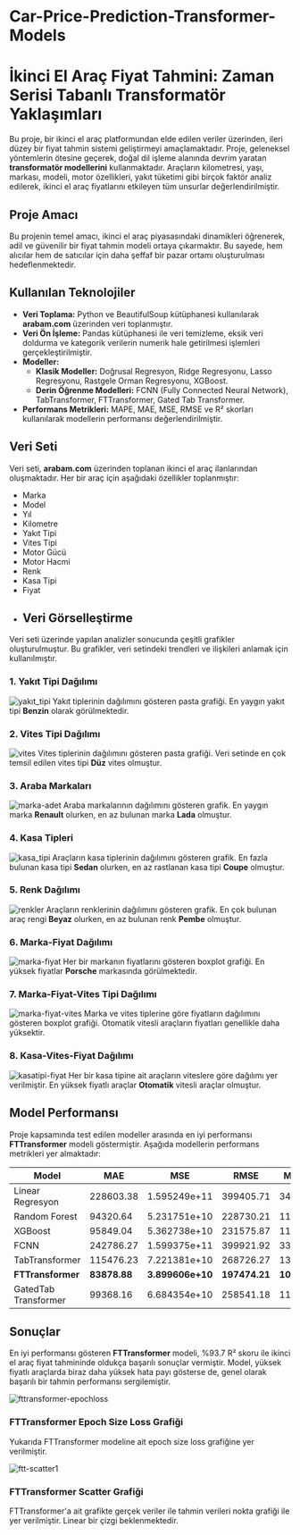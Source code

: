 # Car-Price-Prediction-Transformer-Models
# İkinci El Araç Fiyat Tahmini: Zaman Serisi Tabanlı Transformatör Yaklaşımları

Bu proje, bir ikinci el araç platformundan elde edilen veriler üzerinden, ileri düzey bir fiyat tahmin sistemi geliştirmeyi amaçlamaktadır. Proje, geleneksel yöntemlerin ötesine geçerek, doğal dil işleme alanında devrim yaratan **transformatör modellerini** kullanmaktadır. Araçların kilometresi, yaşı, markası, modeli, motor özellikleri, yakıt tüketimi gibi birçok faktör analiz edilerek, ikinci el araç fiyatlarını etkileyen tüm unsurlar değerlendirilmiştir.

## Proje Amacı

Bu projenin temel amacı, ikinci el araç piyasasındaki dinamikleri öğrenerek, adil ve güvenilir bir fiyat tahmin modeli ortaya çıkarmaktır. Bu sayede, hem alıcılar hem de satıcılar için daha şeffaf bir pazar ortamı oluşturulması hedeflenmektedir.

## Kullanılan Teknolojiler

- **Veri Toplama:** Python ve BeautifulSoup kütüphanesi kullanılarak **arabam.com** üzerinden veri toplanmıştır.
- **Veri Ön İşleme:** Pandas kütüphanesi ile veri temizleme, eksik veri doldurma ve kategorik verilerin numerik hale getirilmesi işlemleri gerçekleştirilmiştir.
- **Modeller:** 
  - **Klasik Modeller:** Doğrusal Regresyon, Ridge Regresyonu, Lasso Regresyonu, Rastgele Orman Regresyonu, XGBoost.
  - **Derin Öğrenme Modelleri:** FCNN (Fully Connected Neural Network), TabTransformer, FTTransformer, Gated Tab Transformer.
- **Performans Metrikleri:** MAPE, MAE, MSE, RMSE ve R² skorları kullanılarak modellerin performansı değerlendirilmiştir.

## Veri Seti

Veri seti, **arabam.com** üzerinden toplanan ikinci el araç ilanlarından oluşmaktadır. Her bir araç için aşağıdaki özellikler toplanmıştır:

- Marka
- Model
- Yıl
- Kilometre
- Yakıt Tipi
- Vites Tipi
- Motor Gücü
- Motor Hacmi
- Renk
- Kasa Tipi
- Fiyat
- ## Veri Görselleştirme

Veri seti üzerinde yapılan analizler sonucunda çeşitli grafikler oluşturulmuştur. Bu grafikler, veri setindeki trendleri ve ilişkileri anlamak için kullanılmıştır.

### 1. Yakıt Tipi Dağılımı

![yakıt_tipi](https://github.com/user-attachments/assets/8bc41b79-f824-4ab2-890d-cb7b4b4cf9ba)
Yakıt tiplerinin dağılımını gösteren pasta grafiği. En yaygın yakıt tipi **Benzin** olarak görülmektedir.

### 2. Vites Tipi Dağılımı
![vites](https://github.com/user-attachments/assets/99d6db14-2a7c-4def-b01a-837ac497f748)
Vites tiplerinin dağılımını gösteren pasta grafiği. Veri setinde en çok temsil edilen vites tipi **Düz** vites olmuştur.

### 3. Araba Markaları
![marka-adet](https://github.com/user-attachments/assets/ac95ad1f-8eb4-4b62-a54e-1231ea645ab6)
Araba markalarının dağılımını gösteren grafik. En yaygın marka **Renault** olurken, en az bulunan marka **Lada** olmuştur.

### 4. Kasa Tipleri
 ![kasa_tipi](https://github.com/user-attachments/assets/ad889046-2c49-42e7-ad59-11f8907540be)
Araçların kasa tiplerinin dağılımını gösteren grafik. En fazla bulunan kasa tipi **Sedan** olurken, en az rastlanan kasa tipi **Coupe** olmuştur.

### 5. Renk Dağılımı
![renkler](https://github.com/user-attachments/assets/a6b14180-c355-419c-b6bd-8030fbd86d85)
Araçların renklerinin dağılımını gösteren grafik. En çok bulunan araç rengi **Beyaz** olurken, en az bulunan renk **Pembe** olmuştur.


### 6. Marka-Fiyat Dağılımı
![marka-fiyat](https://github.com/user-attachments/assets/ba6ad975-df80-4d2d-b43a-d6b9463b0b31)
Her bir markanın fiyatlarını gösteren boxplot grafiği. En yüksek fiyatlar **Porsche** markasında görülmektedir.

### 7. Marka-Fiyat-Vites Tipi Dağılımı
![marka-fiyat-vites](https://github.com/user-attachments/assets/eb73e0d0-1798-4d16-b4be-96855e3c9364)
Marka ve vites tiplerine göre fiyatların dağılımını gösteren boxplot grafiği. Otomatik vitesli araçların fiyatları genellikle daha yüksektir.

### 8. Kasa-Vites-Fiyat Dağılımı
![kasatipi-fiyat](https://github.com/user-attachments/assets/443ceeb3-dad9-4ab0-9e40-46968c54e6e5)
Her bir kasa tipine ait araçların viteslere göre dağılımı yer verilmiştir. En yüksek fiyatlı araçlar **Otomatik** vitesli araçlar olmuştur.


## Model Performansı

Proje kapsamında test edilen modeller arasında en iyi performansı **FTTransformer** modeli göstermiştir. Aşağıda modellerin performans metrikleri yer almaktadır:

| Model                  | MAE       | MSE           | RMSE      | MAPE     | R²        |
|------------------------|-----------|---------------|-----------|----------|-----------|
| Linear Regresyon       | 228603.38 | 1.595249e+11  | 399405.71 | 34.64%   | 0.620508  |
| Random Forest          | 94320.64  | 5.231751e+10  | 228730.21 | 11.21%   | 0.894179  |
| XGBoost                | 95849.04  | 5.362738e+10  | 231575.87 | 11.62%   | 0.904842  |
| FCNN                   | 242786.27 | 1.599375e+11  | 399921.92 | 33.09%   | 0.627151  |
| TabTransformer         | 115476.23 | 7.221381e+10  | 268726.27 | 13.60%   | 0.882044  |
| **FTTransformer**      | **83878.88** | **3.899606e+10** | **197474.21** | **10.35%** | **0.937289** |
| GatedTab Transformer   | 99368.16  | 6.684354e+10  | 258541.18 | 11.71%   | 0.892506  |

## Sonuçlar

En iyi performansı gösteren **FTTransformer** modeli, %93.7 R² skoru ile ikinci el araç fiyat tahmininde oldukça başarılı sonuçlar vermiştir. Model, yüksek fiyatlı araçlarda biraz daha yüksek hata payı gösterse de, genel olarak başarılı bir tahmin performansı sergilemiştir.

![fttransformer-epochloss](https://github.com/user-attachments/assets/2198b484-1d57-4fc7-856d-70852dbac9f5)

### FTTransformer Epoch Size Loss Grafiği

Yukarıda FTTransformer modeline ait epoch size loss grafiğine yer verilmiştir.

![ftt-scatter1](https://github.com/user-attachments/assets/d9d85262-fc1b-477e-81fa-fb09ca5ab632)

### FTTransformer Scatter Grafiği

FTTransformer'a ait grafikte gerçek veriler ile tahmin verileri nokta grafiği ile yer verilmiştir. Linear bir çizgi beklenmektedir.




